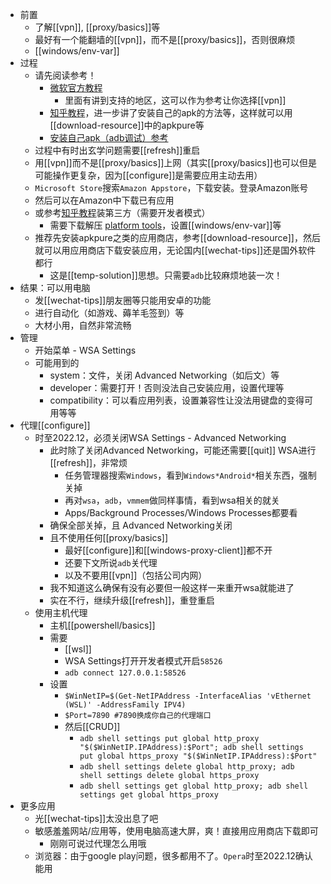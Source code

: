 - 前置
  - 了解[[vpn]], [[proxy/basics]]等
  - 最好有一个能翻墙的[[vpn]]，而不是[[proxy/basics]]，否则很麻烦
  - [[windows/env-var]]
- 过程
  - 请先阅读参考！
    - [微软官方教程](https://support.microsoft.com/zh-cn/windows/%E5%9C%A8-windows-%E4%B8%8A%E5%AE%89%E8%A3%85%E7%A7%BB%E5%8A%A8%E5%BA%94%E7%94%A8%E5%92%8Camazon-appstore-f8d0abb5-44ad-47d8-b9fb-ad6b1459ff6c)
      - 里面有讲到支持的地区，这可以作为参考让你选择[[vpn]]
    - [知乎教程](https://zhuanlan.zhihu.com/p/424959704)，进一步讲了安装自己的apk的方法等，这样就可以用[[download-resource]]中的apkpure等
    - [安装自己apk（adb调试）参考](https://www.jianeryi.com/1346.html)
  - 过程中有时出玄学问题需要[[refresh]]重启
  - 用[[vpn]]而不是[[proxy/basics]]上网（其实[[proxy/basics]]也可以但是可能操作更复杂，因为[[configure]]是需要应用主动去用）
  - `Microsoft Store`搜索`Amazon Appstore`，下载安装。登录Amazon账号
  - 然后可以在Amazon中下载已有应用
  - 或参考[知乎教程](https://zhuanlan.zhihu.com/p/424959704)装第三方（需要开发者模式）
    - 需要下载解压 [platform tools](https://developer.android.com/studio/releases/platform-tools#downloads.html)，设置[[windows/env-var]]等
  - 推荐先安装apkpure之类的应用商店，参考[[download-resource]]，然后就可以用应用商店下载安装应用，无论国内[[wechat-tips]]还是国外软件都行
    - 这是[[temp-solution]]思想。只需要`adb`比较麻烦地装一次！
- 结果：可以用电脑
  - 发[[wechat-tips]]朋友圈等只能用安卓的功能
  - 进行自动化（如游戏、薅羊毛签到）等
  - 大材小用，自然非常流畅
- 管理
  - 开始菜单 - WSA Settings
  - 可能用到的
    - system：文件，关闭 Advanced Networking（如后文）等
    - developer：需要打开！否则没法自己安装应用，设置代理等
    - compatibility：可以看应用列表，设置兼容性让没法用键盘的变得可用等等
- 代理[[configure]]
  - 时至2022.12，必须关闭WSA Settings - Advanced Networking
    - 此时除了关闭Advanced Networking，可能还需要[[quit]] WSA进行[[refresh]]，非常烦
      - 任务管理器搜索`Windows`，看到`Windows*Android*`相关东西，强制关掉
      - 再对`wsa`，`adb`，`vmmem`做同样事情，看到wsa相关的就关
      - Apps/Background Processes/Windows Processes都要看
    - 确保全部关掉，且 Advanced Networking关闭
    - 且不使用任何[[proxy/basics]]
      - 最好[[configure]]和[[windows-proxy-client]]都不开
      - 还要下文所说`adb`关代理
      - 以及不要用[[vpn]]（包括公司内网）
    - 我不知道这么确保有没有必要但一般这样一来重开wsa就能进了
    - 实在不行，继续升级[[refresh]]，重登重启
  - 使用主机代理
    - 主机[[powershell/basics]]
    - 需要
      - [[wsl]]
      - WSA Settings打开开发者模式开启`58526`
      - `adb connect 127.0.0.1:58526`
    - 设置
      - `$WinNetIP=$(Get-NetIPAddress -InterfaceAlias 'vEthernet (WSL)' -AddressFamily IPV4)`
      - `$Port=7890 #7890换成你自己的代理端口`
      - 然后[[CRUD]]
        - `adb shell settings put global http_proxy "$($WinNetIP.IPAddress):$Port"; adb shell settings put global https_proxy "$($WinNetIP.IPAddress):$Port"`
        - `adb shell settings delete global http_proxy; adb shell settings delete global https_proxy`
        - `adb shell settings get global http_proxy; adb shell settings get global https_proxy`
- 更多应用
  - 光[[wechat-tips]]太没出息了吧
  - 敏感羞羞网站/应用等，使用电脑高速大屏，爽！直接用应用商店下载即可
    - 刚刚可说过代理怎么用哦
  - 浏览器：由于google play问题，很多都用不了。`Opera`时至2022.12确认能用